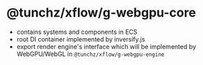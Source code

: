 # @tunchz/xflow/g-webgpu-core

* contains systems and components in ECS
* root DI container implemented by inversify.js
* export render engine's interface which will be implemented by WebGPU/WebGL in `@tunchz/xflow/g-webgpu-engine`